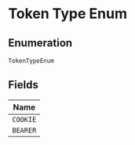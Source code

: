 
# Token Type Enum

## Enumeration

`TokenTypeEnum`

## Fields

| Name |
|  --- |
| `COOKIE` |
| `BEARER` |

